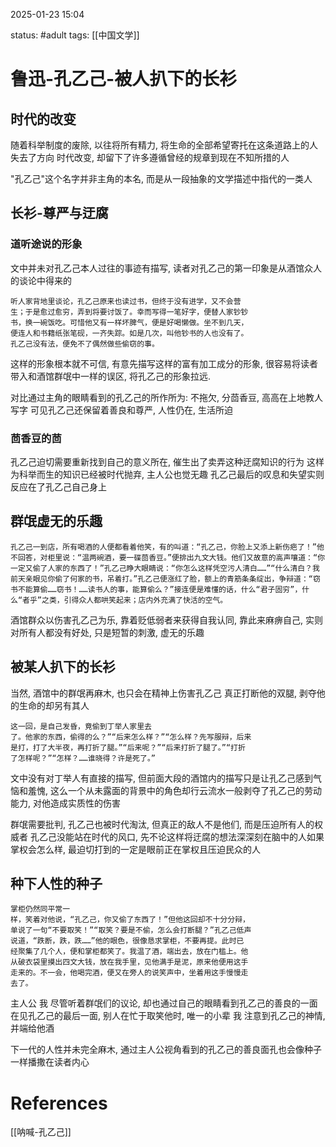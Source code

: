 2025-01-23    15:04

status: #adult 
tags: [[中国文学]]


# 鲁迅-孔乙己-被人扒下的长衫

## 时代的改变

随着科举制度的废除, 以往将所有精力, 将生命的全部希望寄托在这条道路上的人失去了方向
时代改变, 却留下了许多遵循曾经的规章到现在不知所措的人

"孔乙己"这个名字并非主角的本名, 而是从一段抽象的文学描述中指代的一类人

## 长衫-尊严与迂腐

### 道听途说的形象

文中并未对孔乙己本人过往的事迹有描写, 读者对孔乙己的第一印象是从酒馆众人的谈论中得来的
```
听人家背地里谈论，孔乙己原来也读过书，但终于没有进学，又不会营
生；于是愈过愈穷，弄到将要讨饭了。幸而写得一笔好字，便替人家钞钞
书，换一碗饭吃。可惜他又有一样坏脾气，便是好喝懒做。坐不到几天，
便连人和书籍纸张笔砚，一齐失踪。如是几次，叫他钞书的人也没有了。
孔乙己没有法，便免不了偶然做些偷窃的事。
```

这样的形象根本就不可信, 有意先描写这样的富有加工成分的形象, 很容易将读者带入和酒馆群氓中一样的误区, 将孔乙己的形象拉远.

对比通过主角的眼睛看到的孔乙己的所作所为: 不拖欠, 分茴香豆, 高高在上地教人写字
可见孔乙己还保留着善良和尊严, 人性仍在, 生活所迫

### 茴香豆的茴

孔乙己迫切需要重新找到自己的意义所在, 催生出了卖弄这种迂腐知识的行为
这样为科举而生的知识已经被时代抛弃, 主人公也觉无趣
孔乙己最后的叹息和失望实则反应在了孔乙己自己身上

## 群氓虚无的乐趣

```
孔乙己一到店，所有喝酒的人便都看着他笑，有的叫道：“孔乙己，你脸上又添上新伤疤了！”他
不回答，对柜里说：“温两碗酒，要一碟茴香豆。”便排出九文大钱。他们又故意的高声嚷道：“你一定又偷了人家的东西了！”孔乙己睁大眼睛说：“你怎么这样凭空污人清白……”“什么清白？我前天亲眼见你偷了何家的书，吊着打。”孔乙己便涨红了脸，额上的青筋条条绽出，争辩道：“窃书不能算偷……窃书！……读书人的事，能算偷么？”接连便是难懂的话，什么“君子固穷”，什么“者乎”之类，引得众人都哄笑起来；店内外充满了快活的空气。
```

酒馆群众以伤害孔乙己为乐, 靠着贬低弱者来获得自我认同, 靠此来麻痹自己, 实则对所有人都没有好处, 只是短暂的刺激, 虚无的乐趣

## 被某人扒下的长衫

当然, 酒馆中的群氓再麻木, 也只会在精神上伤害孔乙己
真正打断他的双腿, 剥夺他的生命的却另有其人

```
这一回，是自己发昏，竟偷到丁举人家里去
了。他家的东西，偷得的么？”“后来怎么样？”“怎么样？先写服辩，后来
是打，打了大半夜，再打折了腿。”“后来呢？”“后来打折了腿了。”“打折
了怎样呢？”“怎样？……谁晓得？许是死了。”
```

文中没有对丁举人有直接的描写, 但前面大段的酒馆内的描写只是让孔乙己感到气恼和羞愧, 这么一个从未露面的背景中的角色却行云流水一般剥夺了孔乙己的劳动能力, 对他造成实质性的伤害

群氓需要批判, 孔乙己也被时代淘汰, 但真正的敌人不是他们, 而是压迫所有人的权威者
孔乙己没能站在时代的风口, 先不论这样将迂腐的想法深深刻在脑中的人如果掌权会怎么样, 最迫切打到的一定是眼前正在掌权且压迫民众的人

## 种下人性的种子

```
掌柜仍然同平常一
样，笑着对他说，“孔乙己，你又偷了东西了！”但他这回却不十分分辩，
单说了一句“不要取笑！”“取笑？要是不偷，怎么会打断腿？”孔乙己低声
说道，“跌断，跌，跌……”他的眼色，很像恳求掌柜，不要再提。此时已
经聚集了几个人，便和掌柜都笑了。我温了酒，端出去，放在门槛上。他
从破衣袋里摸出四文大钱，放在我手里，见他满手是泥，原来他便用这手
走来的。不一会，他喝完酒，便又在旁人的说笑声中，坐着用这手慢慢走
去了。
```

主人公 我
尽管听着群氓们的议论, 却也通过自己的眼睛看到孔乙己的善良的一面
在见孔乙己的最后一面, 别人在忙于取笑他时, 唯一的小辈 我
注意到孔乙己的神情, 并端给他酒

下一代的人性并未完全麻木, 通过主人公视角看到的孔乙己的善良面孔也会像种子一样播撒在读者内心

# References

[[呐喊-孔乙己]]